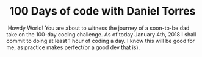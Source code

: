 <h1 align="center">100 Days of code with Daniel Torres</h1>

<img src="https://s20.postimg.org/be602idq5/hero_Image2.png" alt="">
Howdy World! You are about to witness the journey of a soon-to-be dad take on the 100-day coding challenge. As of today January 4th, 2018 I shall commit to doing at least 1 hour of coding a day. I know this will be good for me, as practice makes perfect(or a good dev that is).
